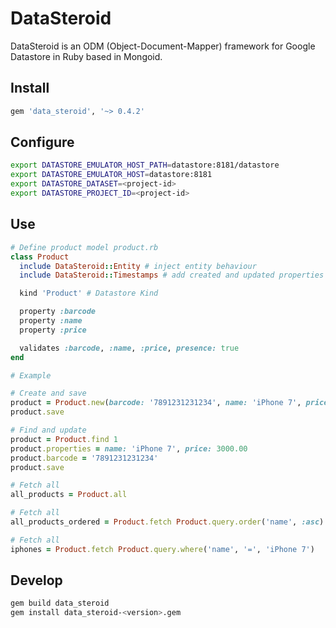 # DataSteroid

DataSteroid is an ODM (Object-Document-Mapper) framework for Google Datastore in Ruby based in Mongoid.

Install
-------
```ruby
gem 'data_steroid', '~> 0.4.2'
```

Configure
---------
```sh
export DATASTORE_EMULATOR_HOST_PATH=datastore:8181/datastore
export DATASTORE_EMULATOR_HOST=datastore:8181
export DATASTORE_DATASET=<project-id>
export DATASTORE_PROJECT_ID=<project-id>
```

Use
-------
```ruby
# Define product model product.rb
class Product
  include DataSteroid::Entity # inject entity behaviour
  include DataSteroid::Timestamps # add created and updated properties

  kind 'Product' # Datastore Kind

  property :barcode
  property :name
  property :price

  validates :barcode, :name, :price, presence: true
end

# Example

# Create and save
product = Product.new(barcode: '7891231231234', name: 'iPhone 7', price: 3000.00)
product.save

# Find and update
product = Product.find 1
product.properties = name: 'iPhone 7', price: 3000.00
product.barcode = '7891231231234'
product.save

# Fetch all
all_products = Product.all

# Fetch all
all_products_ordered = Product.fetch Product.query.order('name', :asc)

# Fetch all
iphones = Product.fetch Product.query.where('name', '=', 'iPhone 7')

```

Develop
-------

```sh
gem build data_steroid
gem install data_steroid-<version>.gem
```
